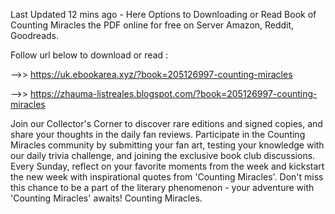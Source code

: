 Last Updated 12 mins ago - Here Options to Downloading or Read Book of Counting Miracles the PDF online for free on Server Amazon, Reddit, Goodreads.
 
Follow url below to download or read :
 
-->> https://uk.ebookarea.xyz/?book=205126997-counting-miracles
 
-->> https://zhauma-listreales.blogspot.com/?book=205126997-counting-miracles
 
Join our Collector's Corner to discover rare editions and signed copies, and share your thoughts in the daily fan reviews.
Participate in the Counting Miracles community by submitting your fan art, testing your knowledge with our daily trivia challenge, and joining the exclusive book club discussions.
Every Sunday, reflect on your favorite moments from the week and kickstart the new week with inspirational quotes from 'Counting Miracles'. Don't miss this chance to be a part of the literary phenomenon - your adventure with 'Counting Miracles' awaits! Counting Miracles.
